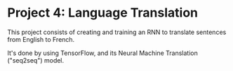 # Project 4: Language Translation

This project consists of creating and training an RNN to translate sentences from English to French.

It's done by using TensorFlow, and its Neural Machine Translation ("seq2seq") model.
